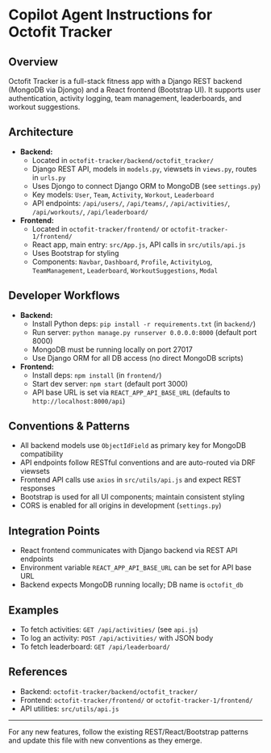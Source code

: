 # Copilot Agent Instructions for Octofit Tracker

## Overview
Octofit Tracker is a full-stack fitness app with a Django REST backend (MongoDB via Djongo) and a React frontend (Bootstrap UI). It supports user authentication, activity logging, team management, leaderboards, and workout suggestions.

## Architecture
- **Backend:**
  - Located in `octofit-tracker/backend/octofit_tracker/`
  - Django REST API, models in `models.py`, viewsets in `views.py`, routes in `urls.py`
  - Uses Djongo to connect Django ORM to MongoDB (see `settings.py`)
  - Key models: `User`, `Team`, `Activity`, `Workout`, `Leaderboard`
  - API endpoints: `/api/users/`, `/api/teams/`, `/api/activities/`, `/api/workouts/`, `/api/leaderboard/`
- **Frontend:**
  - Located in `octofit-tracker/frontend/` or `octofit-tracker-1/frontend/`
  - React app, main entry: `src/App.js`, API calls in `src/utils/api.js`
  - Uses Bootstrap for styling
  - Components: `Navbar`, `Dashboard`, `Profile`, `ActivityLog`, `TeamManagement`, `Leaderboard`, `WorkoutSuggestions`, `Modal`

## Developer Workflows
- **Backend:**
  - Install Python deps: `pip install -r requirements.txt` (in `backend/`)
  - Run server: `python manage.py runserver 0.0.0.0:8000` (default port 8000)
  - MongoDB must be running locally on port 27017
  - Use Django ORM for all DB access (no direct MongoDB scripts)
- **Frontend:**
  - Install deps: `npm install` (in `frontend/`)
  - Start dev server: `npm start` (default port 3000)
  - API base URL is set via `REACT_APP_API_BASE_URL` (defaults to `http://localhost:8000/api`)

## Conventions & Patterns
- All backend models use `ObjectIdField` as primary key for MongoDB compatibility
- API endpoints follow RESTful conventions and are auto-routed via DRF viewsets
- Frontend API calls use `axios` in `src/utils/api.js` and expect REST responses
- Bootstrap is used for all UI components; maintain consistent styling
- CORS is enabled for all origins in development (`settings.py`)

## Integration Points
- React frontend communicates with Django backend via REST API endpoints
- Environment variable `REACT_APP_API_BASE_URL` can be set for API base URL
- Backend expects MongoDB running locally; DB name is `octofit_db`

## Examples
- To fetch activities: `GET /api/activities/` (see `api.js`)
- To log an activity: `POST /api/activities/` with JSON body
- To fetch leaderboard: `GET /api/leaderboard/`

## References
- Backend: `octofit-tracker/backend/octofit_tracker/`
- Frontend: `octofit-tracker/frontend/` or `octofit-tracker-1/frontend/`
- API utilities: `src/utils/api.js`

---
For any new features, follow the existing REST/React/Bootstrap patterns and update this file with new conventions as they emerge.
